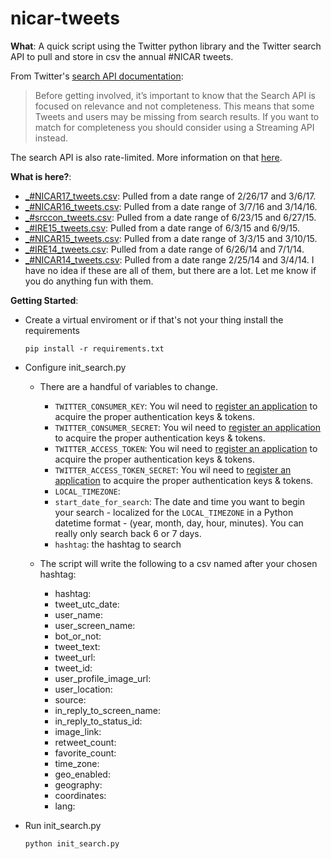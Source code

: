 nicar-tweets
============

**What**: A quick script using the Twitter python library and the Twitter search API to pull and store in csv the annual #NICAR tweets.


From Twitter's [search API documentation](https://dev.twitter.com/rest/public/search):

>Before getting involved, it’s important to know that the Search API is focused on relevance and not completeness. This means that some Tweets and users may be missing from search results. If you want to match for completeness you should consider using a Streaming API instead.

The search API is also rate-limited. More information on that [here](https://dev.twitter.com/rest/public/rate-limiting).

**What is here?**:

* [_#NICAR17_tweets.csv](_%23NICAR17_tweets.csv): Pulled from a date range of 2/26/17 and 3/6/17.
* [_#NICAR16_tweets.csv](_%23NICAR16_tweets.csv): Pulled from a date range of 3/7/16 and 3/14/16.
* [_#srccon_tweets.csv](_%23srccon_tweets.csv): Pulled from a date range of 6/23/15 and 6/27/15.
* [_#IRE15_tweets.csv](_%23IRE15_tweets.csv): Pulled from a date range of 6/3/15 and 6/9/15.
* [_#NICAR15_tweets.csv](_%23NICAR15_tweets.csv): Pulled from a date range of 3/3/15 and 3/10/15.
* [_#IRE14_tweets.csv](_%23IRE14_tweets.csv): Pulled from a date range of 6/26/14 and 7/1/14.
* [_#NICAR14_tweets.csv](_%23NICAR14_tweets.csv): Pulled from a date range 2/25/14 and 3/4/14. I have no idea if these are all of them, but there are a lot. Let me know if you do anything fun with them.

**Getting Started**:

* Create a virtual enviroment or if that's not your thing install the requirements

    ```pip install -r requirements.txt```

* Configure init_search.py
    * There are a handful of variables to change.
        * ```TWITTER_CONSUMER_KEY```: You wil need to [register an application](https://apps.twitter.com/) to acquire the proper authentication keys & tokens.
        * ```TWITTER_CONSUMER_SECRET```: You wil need to [register an application](https://apps.twitter.com/) to acquire the proper authentication keys & tokens.
        * ```TWITTER_ACCESS_TOKEN```: You wil need to [register an application](https://apps.twitter.com/) to acquire the proper authentication keys & tokens.
        * ```TWITTER_ACCESS_TOKEN_SECRET```: You wil need to [register an application](https://apps.twitter.com/) to acquire the proper authentication keys & tokens.
        * ```LOCAL_TIMEZONE```:
        * ```start_date_for_search```: The date and time you want to begin your search - localized for the ```LOCAL_TIMEZONE``` in a Python datetime format - (year, month, day, hour, minutes). You can really only search back 6 or 7 days.
        * ```hashtag```: the hashtag to search

    * The script will write the following to a csv named after your chosen hashtag:
        * hashtag:
        * tweet_utc_date:
        * user_name:
        * user_screen_name:
        * bot_or_not:
        * tweet_text:
        * tweet_url:
        * tweet_id:
        * user_profile_image_url:
        * user_location:
        * source:
        * in_reply_to_screen_name:
        * in_reply_to_status_id:
        * image_link:
        * retweet_count:
        * favorite_count:
        * time_zone:
        * geo_enabled:
        * geography:
        * coordinates:
        * lang:

* Run init_search.py

    ```python init_search.py```
